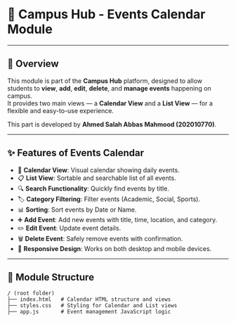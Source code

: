 # 📅 Campus Hub - Events Calendar Module

---

## 📖 Overview

This module is part of the **Campus Hub** platform, designed to allow students to **view**, **add**, **edit**, **delete**, and **manage events** happening on campus.  
It provides two main views — a **Calendar View** and a **List View** — for a flexible and easy-to-use experience.

This part is developed by **Ahmed Salah Abbas Mahmood (202010770)**.

---

## ✨ Features of Events Calendar

- 📅 **Calendar View**: Visual calendar showing daily events.
- 📋 **List View**: Sortable and searchable list of all events.
- 🔍 **Search Functionality**: Quickly find events by title.
- 🏷️ **Category Filtering**: Filter events (Academic, Social, Sports).
- 📊 **Sorting**: Sort events by Date or Name.
- ➕ **Add Event**: Add new events with title, time, location, and category.
- ✏️ **Edit Event**: Update event details.
- 🗑️ **Delete Event**: Safely remove events with confirmation.
- 📱 **Responsive Design**: Works on both desktop and mobile devices.

---

## 📂 Module Structure

```plaintext
/ (root folder)
├── index.html   # Calendar HTML structure and views
├── styles.css   # Styling for Calendar and List views
├── app.js       # Event management JavaScript logic
